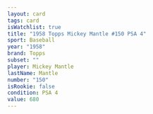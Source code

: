 ```yaml
---
layout: card
tags: card
isWatchlist: true
title: "1958 Topps Mickey Mantle #150 PSA 4"
sport: Baseball
year: "1958"
brand: Topps
subset: ""
player: Mickey Mantle
lastName: Mantle
number: "150"
isRookie: false
condition: PSA 4
value: 680
---
```

